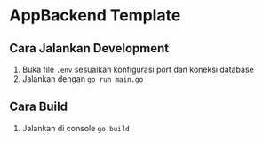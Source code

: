 # AppBackend Template

## Cara Jalankan Development
1. Buka file `.env` sesuaikan konfigurasi port dan koneksi database
1. Jalankan dengan `go run main.go`

## Cara Build
1. Jalankan di console `go build`
